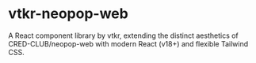 # vtkr-neopop-web
A React component library by vtkr, extending the distinct aesthetics of CRED-CLUB/neopop-web with modern React (v18+) and flexible Tailwind CSS.
